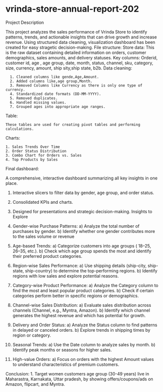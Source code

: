 # vrinda-store-annual-report-202
Project Description






This project analyzes the sales performance of Vrinda Store to identify patterns, trends, and actionable insights that can drive growth and increase revenue. Using structured data cleaning, visualization dashboard has been created for easy stragetic decision-making.
File structure:
Store data: 
      This is the raw dataset containing detailed information on orders, customer demographics, sales amounts, and delivery statuses.
Key columns: 
       Orderid, customer id, age , age group, date, month, status, channel, sku, category, size, currency, amount, ship sity,ship state, b2b.
Data cleaning:



      1. Cleaned columns like gende,Age,Amount.
      2. Added columns like,age group,Month.
      3. Removed Columns like Currency as there is only one type of currency.
      4. Standardized date formats (DD-MM-YYYY).
      5. Removed duplicates.
      6. Handled missing values.
      7. Grouped ages into appropriate age ranges.
Table:


    These tables are used for creating pivot tables and performing calculations.
Charts:


    1. Sales Trends Over Time
    2. Order Status Distribution
    3. Combo Chart for Orders vs. Sales
    4. Top Products by Sales
Final dashboard:



  A comprehensive, interactive dashboard summarizing all key insights in one place.
   1. Interactive slicers to filter data by gender, age group, and order status.
   2. Consolidated KPIs and charts.
   3. Designed for presentations and strategic decision-making.
Insights to Explore





1. Gender-wise Purchase Patterns:
                  a) Analyze the total number of purchases by gender.
                  b) Identify whether one gender contributes more to the sales volume or revenue
2. Age-based Trends:
                  a) Categorize customers into age groups ( 18–25, 26–35, etc.).
                  b) Check which age group spends the most and identify their preferred product categories.
3. Region-wise Sales Performance:
                  a) Use shipping details (ship-city, ship-state, ship-country) to determine the top-performing regions.
                  b) Identify regions with low sales and explore potential reasons.
4. Category-wise Product Performance:
                  a) Analyze the Category column to find the most and least popular product categories.
                  b) Check if certain categories perform better in specific regions or demographics.
5. Channel-wise Sales Distribution:
                 a) Evaluate sales distribution across channels (Channel, e.g., Myntra, Amazon).
                 b) Identify which channel generates the highest revenue and which has potential for growth.
6. Delivery and Order Status:
                a) Analyze the Status column to find patterns in delayed or canceled orders.
                b) Explore trends in shipping times by region or category.
7. Seasonal Trends:
                a) Use the Date column to analyze sales by month.
                b) Identify peak months or seasons for higher sales.
8. High-value Orders:
               a) Focus on orders with the highest Amount values to understand characteristics of premium customers.

Conclusion:
        1. Target women customers age group (30-49 years) live in Maharastra, Karnakata, Uttar pradesh, by showing offers/coupons/ads on Amazon, flipcart, and Myntra.
              


   
